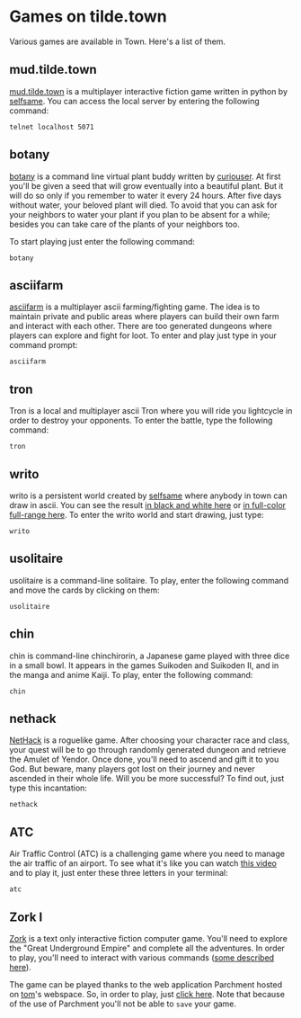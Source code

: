 # Games on tilde.town

Various games are available in Town. Here's a list of them.

## mud.tilde.town

[mud.tilde.town](https://github.com/selfsame/mud.tilde.town) is a multiplayer
interactive fiction game written in python by [selfsame](/~selfsame/). You can
access the local server by entering the following command:

    telnet localhost 5071

## botany

[botany](https://github.com/jifunks/botany) is a command line virtual plant
buddy written by [curiouser](/~curiouser). At first you'll be given a seed
that will grow eventually into a beautiful plant. But it will do so only if
you remember to water it every 24 hours. After five days without water, your
beloved plant will died. To avoid that you can ask for your neighbors to water
your plant if you plan to be absent for a while; besides you can take care of
the plants of your neighbors too.

To start playing just enter the following command:

    botany

## asciifarm

[asciifarm](https://github.com/jmdejong/asciifarm) is a multiplayer ascii
farming/fighting game. The idea is to maintain private and public areas where
players can build their own farm and interact with each other. There are too
generated dungeons where players can explore and fight for loot. To enter and
play just type in your command prompt:

    asciifarm

## tron

Tron is a local and multiplayer ascii Tron where you will ride you lightcycle
in order to destroy your opponents. To enter the battle, type the
following command:

    tron

## writo

writo is a persistent world created by [selfsame](/~selfsame/) where anybody in
town can draw in ascii. You can see the result [in black and white
here](/~selfsame/writo.html) or [in full-color full-range
here](/~login/writo/). To enter the writo world and start
drawing, just type:

    writo

## usolitaire

usolitaire is a command-line solitaire. To play, enter the following command
and move the cards by clicking on them:

    usolitaire

## chin

chin is command-line chinchirorin, a Japanese game played with three dice in
a small bowl. It appears in the games Suikoden and Suikoden II, and in the 
manga and anime Kaiji. To play, enter the following command:

    chin

## nethack

[NetHack](https://alt.org/nethack/) is a roguelike game. After choosing your
character race and class, your quest will be to go through randomly generated
dungeon and retrieve the Amulet of Yendor. Once done, you'll need to ascend
and gift it to you God. But beware, many players got lost on their journey and
never ascended in their whole life. Will you be more successful? To find out,
just type this incantation:

    nethack

## ATC

Air Traffic Control (ATC) is a challenging game where you need to manage the
air traffic of an airport. To see what it's like you can watch [this
video](https://asciinema.org/a/96532) and to play it, just enter these three
letters in your terminal:

    atc

## Zork I

[Zork](https://en.wikipedia.org/wiki/Zork) is a text only interactive fiction
computer game. You'll need to explore the "Great Underground Empire" and
complete all the adventures. In order to play, you'll need to interact with
various commands ([some described
here](https://en.wikipedia.org/wiki/Zork#Commands)).

The game can be played thanks to the web application Parchment hosted on
[tom](/~tom/)'s webspace. So, in order to play, just [click
here](https://tilde.town/~tom/zork.html?story=stories/zdungeon.z5.js). Note
that because of the use of Parchment you'll not be able to `save` your game.
